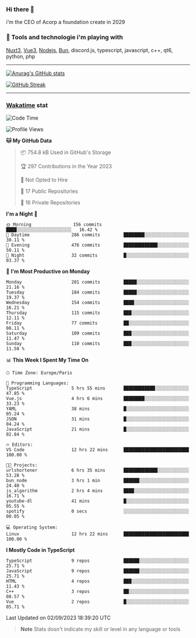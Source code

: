 ### Hi there 👋

i'm the CEO of Acorp a foundation create in 2029  

### 🧰 Tools and technologie i'm playing with

[Nuxt3](https://nuxt.com), [Vue3](https://vuejs.org/), [Nodejs](https://nodejs.org), [Bun](https://bun.sh/), discord.js, typescript, javascript, c++, qt6, python, php

---

[![Anurag's GitHub stats](https://github-readme-stats.vercel.app/api?username=ackimixs&show_icons=true&theme=github_dark&count_private=true)](https://www.ackimixs.xyz)

[![GitHub Streak](https://github-readme-streak-stats.herokuapp.com?user=Ackimixs&theme=github-dark-blue&date_format=j%20M%5B%20Y%5D&mode=weekly)](https://git.io/streak-stats)

---
 
 ### [Wakatime](https://wakatime.com/) stat

<!--START_SECTION:waka-->
![Code Time](http://img.shields.io/badge/Code%20Time-756%20hrs%2025%20mins-blue)

![Profile Views](http://img.shields.io/badge/Profile%20Views-20-blue)

**🐱 My GitHub Data** 

> 📦 754.8 kB Used in GitHub's Storage 
 > 
> 🏆 297 Contributions in the Year 2023
 > 
> 🚫 Not Opted to Hire
 > 
> 📜 17 Public Repositories 
 > 
> 🔑 16 Private Repositories 
 > 
**I'm a Night 🦉** 

```text
🌞 Morning                156 commits         ████░░░░░░░░░░░░░░░░░░░░░   16.42 % 
🌆 Daytime                286 commits         ████████░░░░░░░░░░░░░░░░░   30.11 % 
🌃 Evening                476 commits         █████████████░░░░░░░░░░░░   50.11 % 
🌙 Night                  32 commits          █░░░░░░░░░░░░░░░░░░░░░░░░   03.37 % 
```
📅 **I'm Most Productive on Monday** 

```text
Monday                   201 commits         █████░░░░░░░░░░░░░░░░░░░░   21.16 % 
Tuesday                  184 commits         █████░░░░░░░░░░░░░░░░░░░░   19.37 % 
Wednesday                154 commits         ████░░░░░░░░░░░░░░░░░░░░░   16.21 % 
Thursday                 115 commits         ███░░░░░░░░░░░░░░░░░░░░░░   12.11 % 
Friday                   77 commits          ██░░░░░░░░░░░░░░░░░░░░░░░   08.11 % 
Saturday                 109 commits         ███░░░░░░░░░░░░░░░░░░░░░░   11.47 % 
Sunday                   110 commits         ███░░░░░░░░░░░░░░░░░░░░░░   11.58 % 
```


📊 **This Week I Spent My Time On** 

```text
🕑︎ Time Zone: Europe/Paris

💬 Programming Languages: 
TypeScript               5 hrs 55 mins       ████████████░░░░░░░░░░░░░   47.85 % 
Vue.js                   4 hrs 6 mins        ████████░░░░░░░░░░░░░░░░░   33.23 % 
YAML                     38 mins             █░░░░░░░░░░░░░░░░░░░░░░░░   05.24 % 
JSON                     31 mins             █░░░░░░░░░░░░░░░░░░░░░░░░   04.24 % 
JavaScript               21 mins             █░░░░░░░░░░░░░░░░░░░░░░░░   02.84 % 

🔥 Editors: 
VS Code                  12 hrs 22 mins      █████████████████████████   100.00 % 

🐱‍💻 Projects: 
urlshortener             6 hrs 35 mins       █████████████░░░░░░░░░░░░   53.28 % 
bun_node                 3 hrs 1 min         ██████░░░░░░░░░░░░░░░░░░░   24.40 % 
js_algorithm             2 hrs 4 mins        ████░░░░░░░░░░░░░░░░░░░░░   16.71 % 
youtube-dl               41 mins             █░░░░░░░░░░░░░░░░░░░░░░░░   05.55 % 
spotify                  0 secs              ░░░░░░░░░░░░░░░░░░░░░░░░░   00.05 % 

💻 Operating System: 
Linux                    12 hrs 22 mins      █████████████████████████   100.00 % 
```

**I Mostly Code in TypeScript** 

```text
TypeScript               9 repos             ██████░░░░░░░░░░░░░░░░░░░   25.71 % 
JavaScript               9 repos             ██████░░░░░░░░░░░░░░░░░░░   25.71 % 
HTML                     4 repos             ███░░░░░░░░░░░░░░░░░░░░░░   11.43 % 
C++                      3 repos             ██░░░░░░░░░░░░░░░░░░░░░░░   08.57 % 
Vue                      2 repos             █░░░░░░░░░░░░░░░░░░░░░░░░   05.71 % 
```




 Last Updated on 02/09/2023 18:39:20 UTC
<!--END_SECTION:waka-->

> **Note**
> Stats dosn't indicate my skill or level in any language or tools
